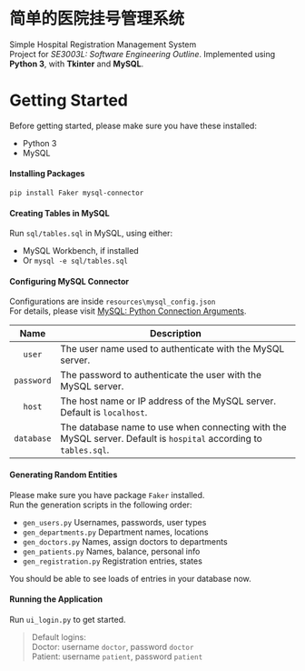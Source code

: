 # 简单的医院挂号管理系统
Simple Hospital Registration Management System  
Project for *SE3003L: Software Engineering Outline*.
Implemented using **Python 3**, with **Tkinter** and **MySQL**.

# Getting Started
Before getting started, please make sure you have these installed:
  * Python 3
  * MySQL

#### Installing Packages
  ```shell
  pip install Faker mysql-connector
  ```

#### Creating Tables in MySQL
Run `sql/tables.sql` in MySQL, using either:  
  * MySQL Workbench, if installed
  * Or `mysql -e sql/tables.sql`

#### Configuring MySQL Connector
Configurations are inside `resources\mysql_config.json`  
For details, please visit [MySQL: Python Connection Arguments](https://dev.mysql.com/doc/connector-python/en/connector-python-connectargs.html).

Name       | Description
:--------: | ----------------------------------
`user`     | The user name used to authenticate with the MySQL server.
`password` | The password to authenticate the user with the MySQL server.
`host`     | The host name or IP address of the MySQL server. Default is `localhost`.
`database` | The database name to use when connecting with the MySQL server. Default is `hospital` according to `tables.sql`.

#### Generating Random Entities
Please make sure you have package `Faker` installed.  
Run the generation scripts in the following order:
  * `gen_users.py`  Usernames, passwords, user types
  * `gen_departments.py`  Department names, locations
  * `gen_doctors.py`  Names, assign doctors to departments
  * `gen_patients.py`  Names, balance, personal info
  * `gen_registration.py` Registration entries, states

You should be able to see loads of entries in your database now.

#### Running the Application
Run `ui_login.py` to get started.
> Default logins:  
> Doctor: username `doctor`, password `doctor`  
> Patient: username `patient`, password `patient`